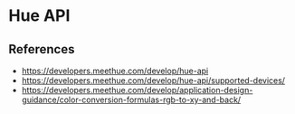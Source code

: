 # Hue API

## References

- https://developers.meethue.com/develop/hue-api
- https://developers.meethue.com/develop/hue-api/supported-devices/
- https://developers.meethue.com/develop/application-design-guidance/color-conversion-formulas-rgb-to-xy-and-back/
